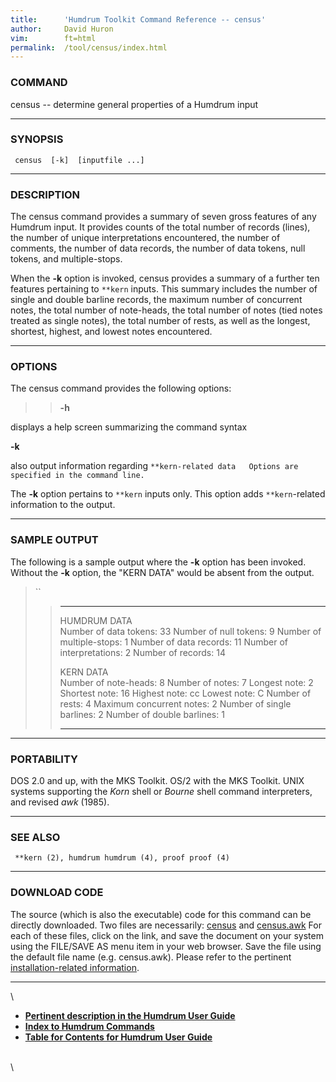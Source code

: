 ```yaml
---
title:		'Humdrum Toolkit Command Reference -- census'
author:		David Huron
vim:		ft=html
permalink:	/tool/census/index.html
---
```



### COMMAND

<span class="tool">census</span> -- determine general properties of a Humdrum input

------------------------------------------------------------------------

### SYNOPSIS

` census  [-k]  [inputfile ...]`

------------------------------------------------------------------------

### DESCRIPTION

The <span class="tool">census</span> command provides a summary of seven gross features of any
Humdrum input. It provides counts of the total number of records
(lines), the number of unique interpretations encountered, the number of
comments, the number of data records, the number of data tokens, null
tokens, and multiple-stops.

When the **-k** option is invoked, <span class="tool">census</span> provides a summary of a
further ten features pertaining to `**kern` inputs. This summary
includes the number of single and double barline records, the maximum
number of concurrent notes, the total number of note-heads, the total
number of notes (tied notes treated as single notes), the total number
of rests, as well as the longest, shortest, highest, and lowest notes
encountered.

------------------------------------------------------------------------

### OPTIONS

The <span class="tool">census</span> command provides the following options:

> > **-h**

displays a help screen summarizing the command syntax

**-k**

also output information regarding
`**kern-related data   Options are specified in the command line. `

The **-k** option pertains to `**kern` inputs only. This option adds
`**kern`-related information to the output.

------------------------------------------------------------------------

### SAMPLE OUTPUT

The following is a sample output where the **-k** option has been
invoked. Without the **-k** option, the \"KERN DATA\" would be absent
from the output.

> ``
>
> >   ---------------------------- ----
> >   HUMDRUM DATA                 
> >   Number of data tokens:       33
> >   Number of null tokens:       9
> >   Number of multiple-stops:    1
> >   Number of data records:      11
> >   Number of interpretations:   2
> >   Number of records:           14
> >                                
> >   KERN DATA                    
> >   Number of note-heads:        8
> >   Number of notes:             7
> >   Longest note:                2
> >   Shortest note:               16
> >   Highest note:                cc
> >   Lowest note:                 C
> >   Number of rests:             4
> >   Maximum concurrent notes:    2
> >   Number of single barlines:   2
> >   Number of double barlines:   1
> >   ---------------------------- ----
> >
------------------------------------------------------------------------

### PORTABILITY

DOS 2.0 and up, with the MKS Toolkit. OS/2 with the MKS Toolkit. UNIX
systems supporting the *Korn* shell or *Bourne* shell command
interpreters, and revised *awk* (1985).

------------------------------------------------------------------------

### SEE ALSO

` **kern (2), humdrum humdrum (4), proof proof (4)`

------------------------------------------------------------------------

### DOWNLOAD CODE

The source (which is also the executable) code for this command can be
directly downloaded. Two files are necessarily:
[census](Linked.bin/census) and [census.awk](Linked.bin/census.awk) For
each of these files, click on the link, and save the document on your
system using the FILE/SAVE AS menu item in your web browser. Save the
file using the default file name (e.g. census.awk). Please refer to the
pertinent [installation-related information](install.small.html).

------------------------------------------------------------------------

\

-   [**Pertinent description in the Humdrum User
    Guide**](../guide03.html#The_census_Command)
-   [**Index to Humdrum Commands**](../commands.toc.html)
-   [**Table for Contents for Humdrum User Guide**](../guide.toc.html)

\
\
